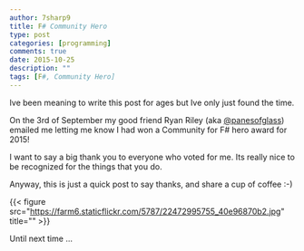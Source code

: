 ```yaml
---
author: 7sharp9
title: F# Community Hero
type: post
categories: [programming]
comments: true
date: 2015-10-25
description: ""
tags: [F#, Community Hero]
---
```

Ive been meaning to write this post for ages but Ive only just found the time.  

On the 3rd of September my good friend Ryan Riley (aka [@panesofglass][1]) emailed me letting me know I had won a Community for F# hero award for 2015!    
<!--more-->  
I want to say a big thank you to everyone who voted for me.  Its really nice to be recognized for the things that you do. 

Anyway, this is just a quick post to say thanks, and share a cup of coffee :-)

{{< figure src="https://farm6.staticflickr.com/5787/22472995755_40e96870b2.jpg" title="" >}}

Until next time ...

[1]:https://twitter.com/panesofglass
